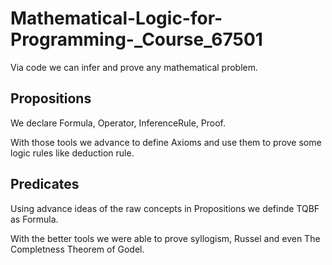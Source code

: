 # Mathematical-Logic-for-Programming-_Course_67501
Via code we can infer and prove any mathematical problem.

## Propositions
We declare Formula, Operator, InferenceRule, Proof.

With those tools we advance to define Axioms and use them to prove some logic rules like deduction rule.

## Predicates
Using advance ideas of the raw concepts in Propositions we definde TQBF as Formula.

With the better tools we were able to prove syllogism, Russel and even The Completness Theorem of Godel.
